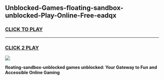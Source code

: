 
## Unblocked-Games-floating-sandbox-unblocked-Play-Online-Free-eadqx
<h3>
<a href="https://premium76.site?title=floating-sandbox-unblocked&ref=26A">CLICK TO PLAY</a></h3>
<hr>

<h3>
<a href="https://premium76.site?title=floating-sandbox-unblocked&ref=26A">CLICK 2 PLAY</a>
  
</h3>

<a href="https://premium76.site?title=floating-sandbox-unblocked&ref=26A"><img src="https://clearcache.store/games.png"></a>


**floating-sandbox-unblocked games unblocked: Your Gateway to Fun and Accessible Online Gaming**
